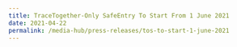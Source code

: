 ```yaml
---
title: TraceTogether-Only SafeEntry To Start From 1 June 2021
date: 2021-04-22
permalink: /media-hub/press-releases/tos-to-start-1-june-2021
---
```

